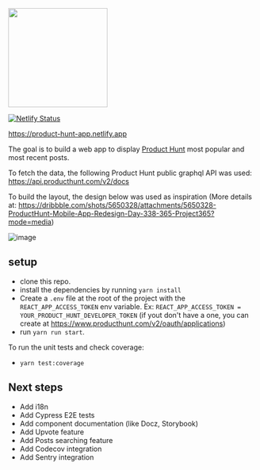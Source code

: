<img src="https://www.bybrand.io/blog/wp-content/uploads/2018/11/product-hunt-logo-vertical-orange-1.png" height="200px" align="center"/>

[![Netlify Status](https://api.netlify.com/api/v1/badges/cca3c45b-26c0-47e4-85ce-0fa7f91e3866/deploy-status)](https://app.netlify.com/sites/product-hunt-app/deploys)

https://product-hunt-app.netlify.app

The goal is to build a web app to display [Product Hunt](https://www.producthunt.com/) most popular and most recent posts.

To fetch the data, the following Product Hunt public graphql API was used: https://api.producthunt.com/v2/docs

To build the layout, the design below was used as inspiration (More details at: https://dribbble.com/shots/5650328/attachments/5650328-ProductHunt-Mobile-App-Redesign-Day-338-365-Project365?mode=media)

![image](https://user-images.githubusercontent.com/5726140/106479379-090bd680-6489-11eb-9df8-689a846a2643.png)

## setup

- clone this repo.
- install the dependencies by running `yarn install`
- Create a `.env` file at the root of the project with the `REACT_APP_ACCESS_TOKEN` env variable. Ex: `REACT_APP_ACCESS_TOKEN = YOUR_PRODUCT_HUNT_DEVELOPER_TOKEN` (if yout don't have a one, you can create at https://www.producthunt.com/v2/oauth/applications)
- run `yarn run start`.

To run the unit tests and check coverage:
- `yarn test:coverage`

## Next steps

- Add i18n
- Add Cypress E2E tests
- Add component documentation (like Docz, Storybook)
- Add Upvote feature
- Add Posts searching feature
- Add Codecov integration
- Add Sentry integration

